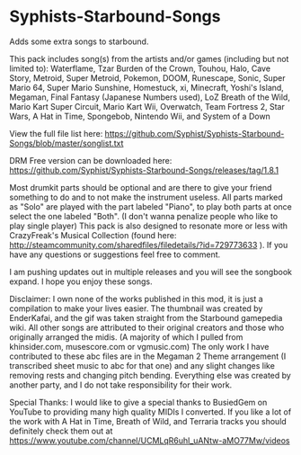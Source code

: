 # Syphists-Starbound-Songs
Adds some extra songs to starbound.

This pack includes song(s) from the artists and/or games (including but not limited to): Waterflame, Tzar Burden of the Crown, Touhou, Halo, Cave Story, Metroid, Super Metroid, Pokemon, DOOM, Runescape, Sonic, Super Mario 64, Super Mario Sunshine, Homestuck, xi, Minecraft, Yoshi's Island, Megaman, Final Fantasy (Japanese Numbers used), LoZ Breath of the Wild, Mario Kart Super Circuit, Mario Kart Wii, Overwatch, Team Fortress 2, Star Wars, A Hat in Time, Spongebob, Nintendo Wii, and System of a Down

View the full file list here:
https://github.com/Syphist/Syphists-Starbound-Songs/blob/master/songlist.txt

DRM Free version can be downloaded here:
https://github.com/Syphist/Syphists-Starbound-Songs/releases/tag/1.8.1

Most drumkit parts should be optional and are there to give your friend something to do and to not make the instrument useless. All parts marked as "Solo" are played with the part labeled "Piano", to play both parts at once select the one labeled "Both". (I don't wanna penalize people who like to play single player) This pack is also designed to resonate more or less with CrazyFreak's Musical Collection (found here: http://steamcommunity.com/sharedfiles/filedetails/?id=729773633 ). If you have any questions or suggestions feel free to comment.

I am pushing updates out in multiple releases and you will see the songbook expand. I hope you enjoy these songs.

Disclaimer:
I own none of the works published in this mod, it is just a compilation to make your lives easier.
The thumbnail was created by EnderKafai, and the gif was taken straight from the Starbound gamepedia wiki.
All other songs are attributed to their original creators and those who originally arranged the midis. (A majority of which I pulled from khinsider.com, musescore.com or vgmusic.com)
The only work I have contributed to these abc files are in the Megaman 2 Theme arrangement (I transcribed sheet music to abc for that one) and any slight changes like removing rests and changing pitch bending. Everything else was created by another party, and I do not take responsibility for their work.

Special Thanks:
I would like to give a special thanks to BusiedGem on YouTube to providing many high quality MIDIs I converted. If you like a lot of the work with A Hat in Time, Breath of Wild, and Terraria tracks you should definitely check them out at https://www.youtube.com/channel/UCMLqR6uhl_uANtw-aMO77Mw/videos

